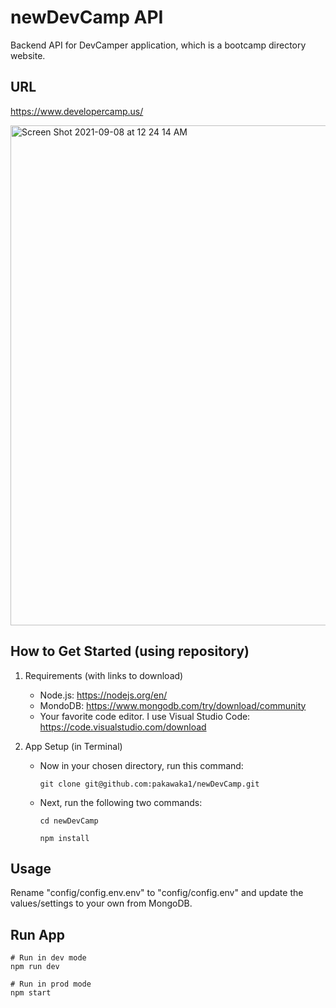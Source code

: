 # newDevCamp API

Backend API for DevCamper application, which is a bootcamp directory website.

## URL

https://www.developercamp.us/

<img width="800" alt="Screen Shot 2021-09-08 at 12 24 14 AM" src="https://user-images.githubusercontent.com/29390297/132464867-fddcab15-d590-4d03-a8bd-630162ae3648.png">

## How to Get Started (using repository)

1.  Requirements (with links to download)

    - Node.js: https://nodejs.org/en/
    - MondoDB: https://www.mongodb.com/try/download/community
    - Your favorite code editor. I use Visual Studio Code: https://code.visualstudio.com/download

3.  App Setup (in Terminal)

    - Now in your chosen directory, run this command:

      `git clone git@github.com:pakawaka1/newDevCamp.git`

    - Next, run the following two commands:

      `cd newDevCamp`

      `npm install`

## Usage

Rename "config/config.env.env" to "config/config.env" and update the values/settings to your own from MongoDB.

## Run App

```
# Run in dev mode
npm run dev

# Run in prod mode
npm start
```
